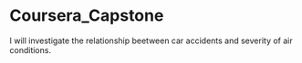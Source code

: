 # Coursera_Capstone
I will investigate the relationship beetween car accidents and severity of air conditions.
